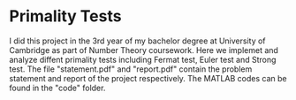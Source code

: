 # Primality Tests
I did this project in the 3rd year of my bachelor degree at University of Cambridge as part of Number Theory coursework. Here we implemet and analyze diffent primality tests including Fermat test, Euler test and Strong test. The file "statement.pdf" and "report.pdf" contain the problem statement and report of the project respectively. The MATLAB codes can be found in the "code" folder.
